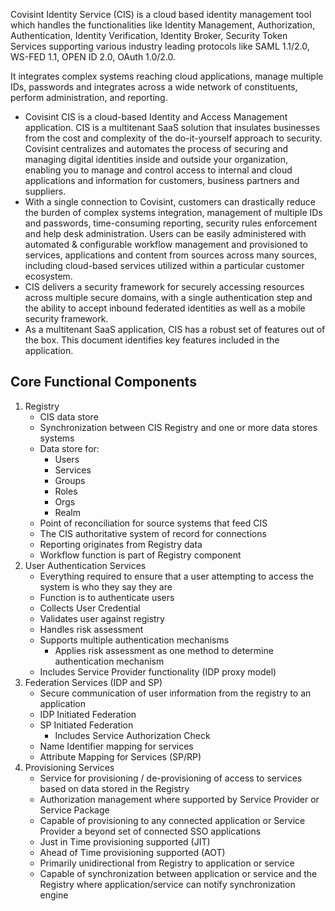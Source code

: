 Covisint Identity Service (CIS) is a cloud based identity management tool which handles the functionalities like Identity Management, Authorization, Authentication, Identity Verification, Identity Broker, Security Token Services supporting various industry leading protocols like SAML 1.1/2.0, WS-FED 1.1, OPEN ID 2.0, OAuth 1.0/2.0.

It integrates complex systems reaching cloud applications, manage multiple IDs, passwords and integrates across a wide network of constituents, perform administration, and reporting.

* Covisint CIS is a cloud-based Identity and Access Management application.  CIS is a multitenant SaaS solution that insulates businesses from the cost and complexity of the do-it-yourself approach to security. Covisint centralizes and automates the process of securing and managing digital identities inside and outside your organization, enabling you to manage and control access to internal and cloud applications and information for customers, business partners and suppliers. 
* With a single connection to Covisint, customers can drastically reduce the burden of complex systems integration, management of multiple IDs and passwords, time-consuming reporting, security rules enforcement and help desk administration.
Users can be easily administered with automated & configurable workflow management and provisioned to services, applications and content from sources across many sources, including cloud-based services utilized within a particular customer ecosystem.
* CIS delivers a security framework for securely accessing resources across multiple secure domains, with a single authentication step and the ability to accept inbound federated identities as well as a mobile security framework.
* As a multitenant SaaS application, CIS has a robust set of features out of the box.  This document identifies key features included in the application.

## Core Functional Components
1. Registry
    * CIS data store
    * Synchronization between CIS Registry and one or more data stores systems
    * Data store for:
        * Users 
        * Services
        * Groups
        * Roles
        * Orgs
        * Realm
    * Point of reconciliation for source systems that feed CIS
    * The CIS authoritative system of record for connections
    * Reporting originates from Registry data
    * Workflow function is part of Registry component
2. User Authentication Services
    * Everything required to ensure that a user attempting to access the system is who they say they are
    * Function is to authenticate users
    * Collects User Credential
    * Validates user against registry
    * Handles risk assessment
    * Supports multiple authentication mechanisms
        * Applies risk assessment as one method to determine authentication mechanism
    * Includes Service Provider functionality (IDP proxy model)
3. Federation Services (IDP and SP)
    * Secure communication of user information from the registry to an application
    * IDP Initiated Federation
    * SP Initiated Federation
        * Includes Service Authorization Check
    * Name Identifier mapping for services
    * Attribute Mapping for Services (SP/RP)
4. Provisioning Services 
    * Service for provisioning / de-provisioning of access to services based on data stored in the Registry
    * Authorization management where supported by Service Provider or Service Package
    * Capable of provisioning to any connected application or Service Provider a beyond set of connected SSO applications
    * Just in Time provisioning supported (JIT)
    * Ahead of Time provisioning supported (AOT)
    * Primarily unidirectional from Registry to application or service
    * Capable of synchronization between application or service and the Registry where application/service can notify synchronization engine


